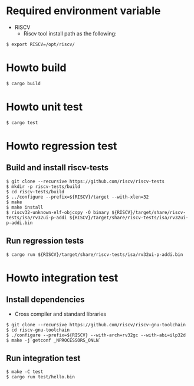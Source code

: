 # Required environment variable

- RISCV
  - Riscv tool install path as the following:

```
$ export RISCV=/opt/riscv/
```

# Howto build

```
$ cargo build
```


# Howto unit test

```
$ cargo test
```

# Howto regression test

## Build and install riscv-tests

```
$ git clone --recursive https://github.com/riscv/riscv-tests
$ mkdir -p riscv-tests/build
$ cd riscv-tests/build
$ ../configure --prefix=${RISCV}/target --with-xlen=32
$ make
$ make install
$ riscv32-unknown-elf-objcopy -O binary ${RISCV}/target/share/riscv-tests/isa/rv32ui-p-addi ${RISCV}/target/share/riscv-tests/isa/rv32ui-p-addi.bin
```

## Run regression tests
```
$ cargo run ${RISCV}/target/share/riscv-tests/isa/rv32ui-p-addi.bin
```

# Howto integration test

## Install dependencies

- Cross compiler and standard libraries
```
$ git clone --recursive https://github.com/riscv/riscv-gnu-toolchain
$ cd riscv-gnu-toolchain
$ ./configure --prefix=${RISCV} --with-arch=rv32gc --with-abi=ilp32d
$ make -j`getconf _NPROCESSORS_ONLN`
```

## Run integration test
```
$ make -C test
$ cargo run test/hello.bin
```

